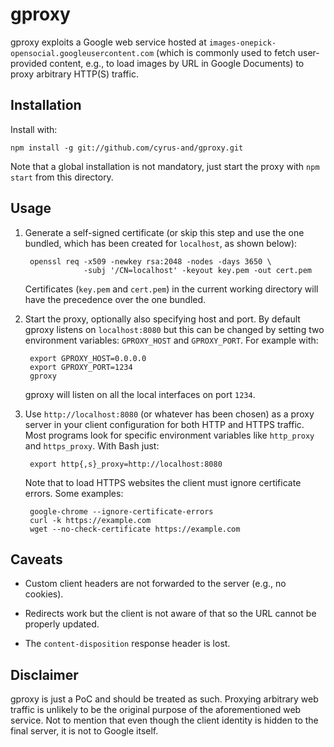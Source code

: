 gproxy
======

gproxy exploits a Google web service hosted at
`images-onepick-opensocial.googleusercontent.com` (which is commonly used to
fetch user-provided content, e.g., to load images by URL in Google Documents) to
proxy arbitrary HTTP(S) traffic.

Installation
------------

Install with:

    npm install -g git://github.com/cyrus-and/gproxy.git

Note that a global installation is not mandatory, just start the proxy with `npm
start` from this directory.

Usage
-----

1. Generate a self-signed certificate (or skip this step and use the one
   bundled, which has been created for `localhost`, as shown below):

        openssl req -x509 -newkey rsa:2048 -nodes -days 3650 \
                    -subj '/CN=localhost' -keyout key.pem -out cert.pem

   Certificates (`key.pem` and `cert.pem`) in the current working directory will
   have the precedence over the one bundled.

2. Start the proxy, optionally also specifying host and port. By default gproxy
   listens on `localhost:8080` but this can be changed by setting two
   environment variables: `GPROXY_HOST` and `GPROXY_PORT`. For example with:

        export GPROXY_HOST=0.0.0.0
        export GPROXY_PORT=1234
        gproxy

   gproxy will listen on all the local interfaces on port `1234`.

3. Use `http://localhost:8080` (or whatever has been chosen) as a proxy server
   in your client configuration for both HTTP and HTTPS traffic. Most programs
   look for specific environment variables like `http_proxy` and
   `https_proxy`. With Bash just:

        export http{,s}_proxy=http://localhost:8080

   Note that to load HTTPS websites the client must ignore certificate
   errors. Some examples:

        google-chrome --ignore-certificate-errors
        curl -k https://example.com
        wget --no-check-certificate https://example.com

Caveats
-------

* Custom client headers are not forwarded to the server (e.g., no cookies).

* Redirects work but the client is not aware of that so the URL cannot be
  properly updated.

* The `content-disposition` response header is lost.

Disclaimer
----------

gproxy is just a PoC and should be treated as such. Proxying arbitrary web
traffic is unlikely to be the original purpose of the aforementioned web
service. Not to mention that even though the client identity is hidden to the
final server, it is not to Google itself.
